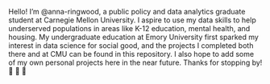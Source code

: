 Hello! I’m @anna-ringwood, a public policy and data analytics graduate student at Carnegie Mellon University. I aspire to use my data skills to help underserved populations in areas like K-12 education, mental health, and housing. My undergraduate education at Emory University first sparked my interest in data science for social good, and the projects I completed both there and at CMU can be found in this repository. I also hope to add some of my own personal projects here in the near future. Thanks for stopping by! 🐳 🐳 🐳

<!---
anna-ringwood/anna-ringwood is a ✨ special ✨ repository because its `README.md` (this file) appears on your GitHub profile.
You can click the Preview link to take a look at your changes.
--->
